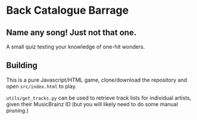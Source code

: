 # Back Catalogue Barrage
## Name any song! Just not that one.

A small quiz testing your knowledge of one-hit wonders.

## Building

This is a pure Javascript/HTML game, clone/download the repository and open `src/index.html` to play.


`utils/get_tracks.py` can be used to retrieve track lists for individual artists, given their MusicBrainz ID (but you will likely need to do some manual pruning.)
